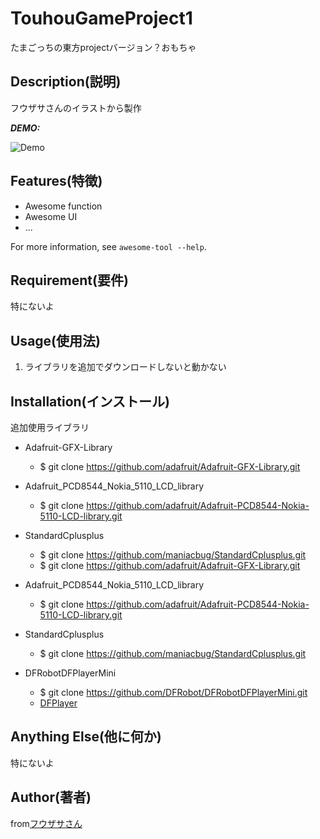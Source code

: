 # TouhouGameProject1

たまごっちの東方projectバージョン？おもちゃ

## Description(説明)

フウザサさんのイラストから製作

***DEMO:***

![Demo](https://image-url.gif)

## Features(特徴)

- Awesome function
- Awesome UI
- ...

For more information, see `awesome-tool --help`.

## Requirement(要件)

特にないよ

## Usage(使用法)

1. ライブラリを追加でダウンロードしないと動かない

## Installation(インストール)

追加使用ライブラリ
- Adafruit-GFX-Library
	- $ git clone https://github.com/adafruit/Adafruit-GFX-Library.git

- Adafruit_PCD8544_Nokia_5110_LCD_library
	- $ git clone https://github.com/adafruit/Adafruit-PCD8544-Nokia-5110-LCD-library.git

- StandardCplusplus
	- $ git clone https://github.com/maniacbug/StandardCplusplus.git
	- $ git clone https://github.com/adafruit/Adafruit-GFX-Library.git

- Adafruit_PCD8544_Nokia_5110_LCD_library
	- $ git clone https://github.com/adafruit/Adafruit-PCD8544-Nokia-5110-LCD-library.git

- StandardCplusplus
	- $ git clone https://github.com/maniacbug/StandardCplusplus.git

- DFRobotDFPlayerMini
	- $ git clone https://github.com/DFRobot/DFRobotDFPlayerMini.git
	- [DFPlayer](https://www.dfrobot.com/wiki/index.php/DFPlayer_Mini_SKU:DFR0299)

## Anything Else(他に何か)

特にないよ

## Author(著者)

from[フウザサさん](http://seiga.nicovideo.jp/seiga/im6459594)
